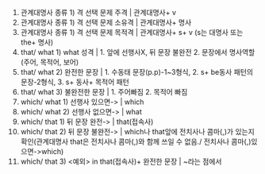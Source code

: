 1. 관계대명사 종류 1) 격 선택 문제​ 주격	| 관계대명사+ v
1. 관계대명사 종류 1) 격 선택 문제​ 소유격	| 관계대명사+ 명사
1. 관계대명사 종류 1) 격 선택 문제​ 목적격	| 관계대명사+ s+ v (s는 대명사 또는 the+ 명사)
2. that/ what 1) what 성격	| 1. 앞에 선행사X, 뒤 문장 불완전 2. 문장에서 명사역할(주어, 목적어, 보어)
2. that/ what​ 2) 완전한 문장	| 1. 수동태 문장(p.p)-1~3형식, 2. s+ be동사 패턴의 문장-2형식, 3. s+ 동사+ 목적어 패턴
2. that/ what​ 3) 불완전한 문장	| 1. 주어빠짐 2. 목적어 빠짐
3. which/ what 1) 선행사 있으면->	| which
3. which/ what​ 2) 선행사 없으면->	| what
4. which/ that 1) 뒤 문장 완전->	| that(접속사)
4. which/ that​ 2) 뒤 문장 불완전->	| which나 that앞에 전치사나 콤마(,)가 있는지 확인(관계대명사 that은 전치사나 콤마(,)와 함께 쓰일 수 없음./ 전치사나 콤마(,)있으면->which)
4. which/ that​ 3) <예외> in that(접속사)+ 완전한 문장	| ~라는 점에서